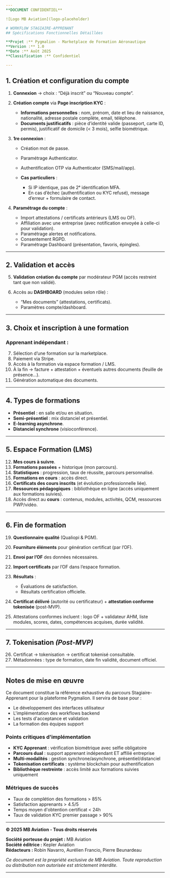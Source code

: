 ```yaml
---
**DOCUMENT CONFIDENTIEL**

![Logo MB Aviation](logo-placeholder)

# WORKFLOW STAGIAIRE-APPRENANT
## Spécifications Fonctionnelles Détaillées

**Projet :** Pygmalion - Marketplace de Formation Aéronautique  
**Version :** 1.0  
**Date :** Août 2025  
**Classification :** Confidentiel

---
```


## **1. Création et configuration du compte**

1. **Connexion** → choix : “Déjà inscrit” ou “Nouveau compte”.
2. **Création compte** via **Page inscription KYC** :

   * **Informations personnelles** : nom, prénom, date et lieu de naissance, nationalité, adresse postale complète, email, téléphone.
   * **Documents justificatifs** : pièce d’identité valide (passeport, carte ID, permis), justificatif de domicile (< 3 mois), selfie biométrique.
3. **1re connexion** :

   * Création mot de passe.
   * Paramétrage Authenticator.
   * Authentification OTP via Authenticator (SMS/mail/app).
   * **Cas particuliers** :

     * Si IP identique, pas de 2ᵉ identification MFA.
     * En cas d’échec (authentification ou KYC refusé), message d’erreur + formulaire de contact.
4. **Paramétrage du compte** :

   * Import attestations / certificats antérieurs (LMS ou OF).
   * Affiliation avec une entreprise (avec notification envoyée à celle-ci pour validation).
   * Paramétrage alertes et notifications.
   * Consentement RGPD.
   * Paramétrage Dashboard (présentation, favoris, épingles).

---

## **2. Validation et accès**

5. **Validation création du compte** par modérateur PGM (accès restreint tant que non validé).
6. Accès au **DASHBOARD** (modules selon rôle) :

   * “Mes documents” (attestations, certificats).
   * Paramètres compte/dashboard.

---

## **3. Choix et inscription à une formation**

### Apprenant indépendant :

7. Sélection d’une formation sur la marketplace.
8. Paiement via Stripe.
9. Accès à la formation via espace formation / LMS.
10. À la fin → facture + attestation + éventuels autres documents (feuille de présence…).
11. Génération automatique des documents.

---

## **4. Types de formations**

* **Présentiel** : en salle et/ou en situation.
* **Semi-présentiel** : mix distanciel et présentiel.
* **E-learning asynchrone**.
* **Distanciel synchrone** (visioconférence).

---

## **5. Espace Formation (LMS)**

12. **Mes cours à suivre**.
13. **Formations passées** + historique (mon parcours).
14. **Statistiques** : progression, taux de réussite, parcours personnalisé.
15. **Formations en cours** : accès direct.
16. **Certificats des cours inscrits** (et évolution professionnelle liée).
17. **Ressources pédagogiques** : bibliothèque en ligne (accès uniquement aux formations suivies).
18. Accès direct au **cours** : contenus, modules, activités, QCM, ressources PWP/vidéo.

---

## **6. Fin de formation**

19. **Questionnaire qualité** (Qualiopi & PGM).
20. **Fourniture éléments** pour génération certificat (par l’OF).
21. **Envoi par l’OF** des données nécessaires.
22. **Import certificats** par l’OF dans l’espace formation.
23. **Résultats** :

    * Évaluations de satisfaction.
    * Résultats certification officielle.
24. **Certificat délivré** (autorité ou certificateur) + **attestation conforme tokenisée** (post-MVP).
25. Attestations conformes incluent : logo OF + validateur AHM, liste modules, scores, dates, compétences acquises, durée validité.

---

## **7. Tokenisation** *(Post-MVP)*

26. Certificat → tokenisation → certificat tokenisé consultable.
27. Métadonnées : type de formation, date fin validité, document officiel.

---

## **Notes de mise en œuvre**

Ce document constitue la référence exhaustive du parcours Stagiaire-Apprenant pour la plateforme Pygmalion. Il servira de base pour :
- Le développement des interfaces utilisateur
- L'implémentation des workflows backend
- Les tests d'acceptance et validation
- La formation des équipes support

### **Points critiques d'implémentation**

- **KYC Apprenant** : vérification biométrique avec selfie obligatoire
- **Parcours dual** : support apprenant indépendant ET affilié entreprise
- **Multi-modalités** : gestion synchrone/asynchrone, présentiel/distanciel
- **Tokenisation certificats** : système blockchain pour authentification
- **Bibliothèque restreinte** : accès limité aux formations suivies uniquement

### **Métriques de succès**

- Taux de complétion des formations > 85%
- Satisfaction apprenants > 4.5/5
- Temps moyen d'obtention certificat < 24h
- Taux de validation KYC premier passage > 90%

---

**© 2025 MB Aviation - Tous droits réservés**

**Société porteuse du projet :** MB Aviation  
**Société éditrice :** Kepler Aviation  
**Rédacteurs :** Robin Navarro, Aurélien Francio, Pierre Beunardeau

*Ce document est la propriété exclusive de MB Aviation. Toute reproduction ou distribution non autorisée est strictement interdite.*

---
